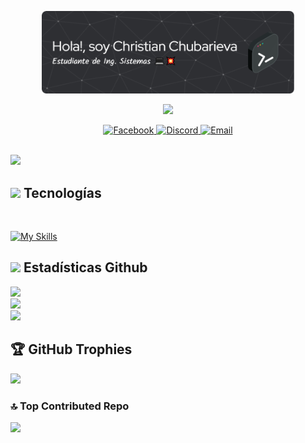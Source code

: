 <p align="center">
  <img src="https://github.com/chkdskChubarieva/chkdskChubarieva/blob/cd1fb63d6b79ffb344b00c8e68a999feaf76041b/assets/github-header-image.png" width="80%" alt="Mi Banner">
</p>

<p align="center">
  <a href="https://github.com/DenverCoder1/readme-typing-svg"><img src="https://readme-typing-svg.herokuapp.com?font=Time+New+Roman&color=cyan&size=25&center=true&vCenter=true&width=600&height=100&lines=Bienvenido+a+mi+repositorio!!!;Estudiante+de+Ing.Sistemas;Motivado+a+aprender+nuevas+cosas!;"></a>
</p>

<p align="center">
  <a href="https://facebook.com/https://www.facebook.com/share/159uatL1cC/">
    <img src="https://img.shields.io/badge/Facebook-%231877F2.svg?logo=Facebook&logoColor=white" alt="Facebook">
  </a>
  <a href="https://discord.com/users/christianChubarieva#0140">
    <img src="https://img.shields.io/badge/Discord-%237289DA.svg?logo=discord&logoColor=white" alt="Discord">
  </a>
  <a href="mailto:christian.chubarieva@gmail.com">
    <img src="https://img.shields.io/badge/Email-D14836?logo=gmail&logoColor=white" alt="Email">
  </a>
</p>

<br>
<img src="https://user-images.githubusercontent.com/73097560/115834477-dbab4500-a447-11eb-908a-139a6edaec5c.gif"><br> 

## <img src="https://media2.giphy.com/media/QssGEmpkyEOhBCb7e1/giphy.gif?cid=ecf05e47a0n3gi1bfqntqmob8g9aid1oyj2wr3ds3mg700bl&rid=giphy.gif" width ="25"><b> Tecnologías</b>
<br>

[![My Skills](https://skillicons.dev/icons?i=html,css,js,react,vite,php,laravel,python,java,flask,mysql,postgres,apache,git,matplotlib,pandas,numpy&perline=3)](https://skillicons.dev)
## <img src="https://media.giphy.com/media/iY8CRBdQXODJSCERIr/giphy.gif" width="35"><b> Estadísticas Github </b>
![](https://github-readme-stats.vercel.app/api?username=chkdskChubarieva&theme=dark&hide_border=true&include_all_commits=false&count_private=false)<br/>
![](https://nirzak-streak-stats.vercel.app/?user=chkdskChubarieva&theme=dark&hide_border=true)<br/>
![](https://github-readme-stats.vercel.app/api/top-langs/?username=chkdskChubarieva&theme=dark&hide_border=true&include_all_commits=false&count_private=false&layout=compact)

## 🏆 GitHub Trophies
![](https://github-profile-trophy.vercel.app/?username=chkdskChubarieva&theme=dark&no-frame=true&no-bg=true&margin-w=4)

### 🔝 Top Contributed Repo
![](https://github-contributor-stats.vercel.app/api?username=chkdskChubarieva&limit=5&theme=transparent&combine_all_yearly_contributions=true)

<!-- Proudly created with GPRM ( https://gprm.itsvg.in ) -->
